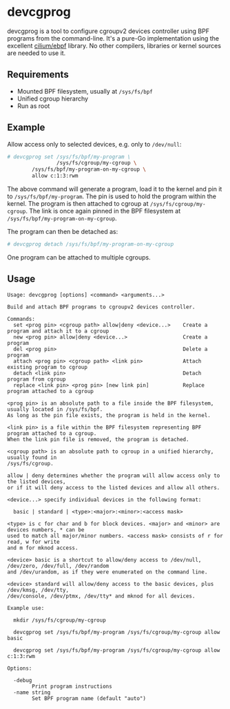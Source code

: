 # devcgprog
devcgprog is a tool to configure cgroupv2 devices controller using BPF programs
from the command-line. It's a pure-Go implementation using the excellent
[cilium/ebpf](https://github.com/cilium/ebpf) library. No other compilers,
libraries or kernel sources are needed to use it.

## Requirements
- Mounted BPF filesystem, usually at `/sys/fs/bpf`
- Unified cgroup hierarchy
- Run as root

## Example
Allow access only to selected devices, e.g. only to `/dev/null`:

```bash
# devcgprog set /sys/fs/bpf/my-program \
                /sys/fs/cgroup/my-cgroup \
		/sys/fs/bpf/my-program-on-my-cgroup \
		allow c:1:3:rwm
```

The above command will generate a program, load it to the kernel and pin it
to `/sys/fs/bpf/my-program`. The pin is used to hold the program within the kernel.
The program is then attached to cgroup at `/sys/fs/cgroup/my-cgroup`. The link is
once again pinned in the BPF filesystem at `/sys/fs/bpf/my-program-on-my-cgroup`.

The program can then be detached as:

```bash
# devcgprog detach /sys/fs/bpf/my-program-on-my-cgroup
```

One program can be attached to multiple cgroups.

## Usage
```
Usage: devcgprog [options] <command> <arguments...>

Build and attach BPF programs to cgroupv2 devices controller.

Commands:
  set <prog pin> <cgroup path> allow|deny <device...>    Create a program and attach it to a cgroup
  new <prog pin> allow|deny <device...>                  Create a program
  del <prog pin>                                         Delete a program
  attach <prog pin> <cgroup path> <link pin>             Attach existing program to cgroup
  detach <link pin>                                      Detach program from cgroup
  replace <link pin> <prog pin> [new link pin]           Replace program attached to a cgroup

<prog pin> is an absolute path to a file inside the BPF filesystem, usually located in /sys/fs/bpf.
As long as the pin file exists, the program is held in the kernel.

<link pin> is a file within the BPF filesystem representing BPF program attached to a cgroup.
When the link pin file is removed, the program is detached.

<cgroup path> is an absolute path to cgroup in a unified hierarchy, usually found in
/sys/fs/cgroup.

allow | deny determines whether the program will allow access only to the listed devices,
or if it will deny access to the listed devices and allow all others.

<device...> specify individual devices in the following format:

  basic | standard | <type>:<major>:<minor>:<access mask>

<type> is c for char and b for block devices. <major> and <minor> are devices numbers, * can be
used to match all major/minor numbers. <access mask> consists of r for read, w for write
and m for mknod access.

<device> basic is a shortcut to allow/deny access to /dev/null, /dev/zero, /dev/full, /dev/random
and /dev/urandom, as if they were enumerated on the command line.

<device> standard will allow/deny access to the basic devices, plus /dev/kmsg, /dev/tty,
/dev/console, /dev/ptmx, /dev/tty* and mknod for all devices.

Example use:

  mkdir /sys/fs/cgroup/my-cgroup

  devcgprog set /sys/fs/bpf/my-program /sys/fs/cgroup/my-cgroup allow basic

  devcgprog set /sys/fs/bpf/my-program /sys/fs/cgroup/my-cgroup allow c:1:3:rwm

Options:

  -debug
    	Print program instructions
  -name string
    	Set BPF program name (default "auto")
```
